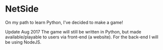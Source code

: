 # NetSide
On my path to learn Python, I've decided to make a game!

Update Aug 2017
The game will still be written in Python, but made available/playable to users via front-end (a website). For the back-end I will be using NodeJS. 
